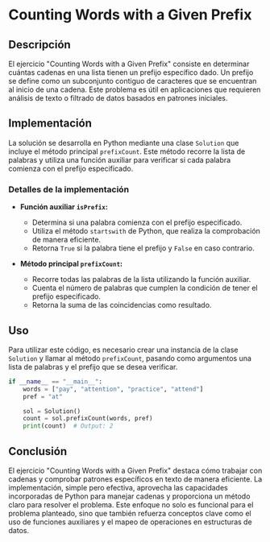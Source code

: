# Counting Words with a Given Prefix

## Descripción

El ejercicio "Counting Words with a Given Prefix" consiste en determinar cuántas cadenas en una lista tienen un prefijo específico dado. Un prefijo se define como un subconjunto contiguo de caracteres que se encuentran al inicio de una cadena. Este problema es útil en aplicaciones que requieren análisis de texto o filtrado de datos basados en patrones iniciales.

## Implementación

La solución se desarrolla en Python mediante una clase `Solution` que incluye el método principal `prefixCount`. Este método recorre la lista de palabras y utiliza una función auxiliar para verificar si cada palabra comienza con el prefijo especificado.

### Detalles de la implementación

- **Función auxiliar `isPrefix`:**
  - Determina si una palabra comienza con el prefijo especificado.
  - Utiliza el método `startswith` de Python, que realiza la comprobación de manera eficiente.
  - Retorna `True` si la palabra tiene el prefijo y `False` en caso contrario.

- **Método principal `prefixCount`:**
  - Recorre todas las palabras de la lista utilizando la función auxiliar.
  - Cuenta el número de palabras que cumplen la condición de tener el prefijo especificado.
  - Retorna la suma de las coincidencias como resultado.

## Uso

Para utilizar este código, es necesario crear una instancia de la clase `Solution` y llamar al método `prefixCount`, pasando como argumentos una lista de palabras y el prefijo que se desea verificar.

```python
if __name__ == "__main__":
    words = ["pay", "attention", "practice", "attend"]
    pref = "at"

    sol = Solution()
    count = sol.prefixCount(words, pref)
    print(count)  # Output: 2
```

## Conclusión

El ejercicio "Counting Words with a Given Prefix" destaca cómo trabajar con cadenas y comprobar patrones específicos en texto de manera eficiente. La implementación, simple pero efectiva, aprovecha las capacidades incorporadas de Python para manejar cadenas y proporciona un método claro para resolver el problema. Este enfoque no solo es funcional para el problema planteado, sino que también refuerza conceptos clave como el uso de funciones auxiliares y el mapeo de operaciones en estructuras de datos.
